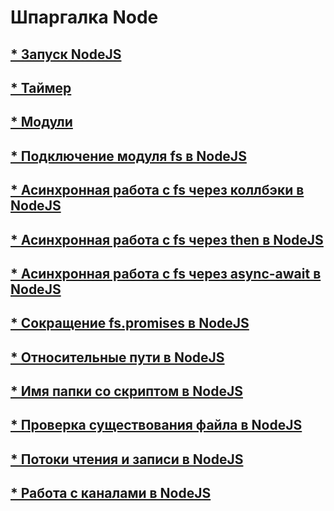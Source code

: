 # Шпаргалка Node

## [* Запуск NodeJS](/pages/origin.md)

## [* Таймер](/pages/timer.md)

## [* Модули](/pages/modules.md)

## [* Подключение модуля fs в NodeJS](/pages/sync_wr.md)

## [* Асинхронная работа с fs через коллбэки в NodeJS](/pages/fs_callback.md)

## [* Асинхронная работа с fs через then в NodeJS](/pages/fs_then.md)

## [* Асинхронная работа с fs через async-await в NodeJS](/pages/fs_async.md)

## [* Сокращение fs.promises в NodeJS](/pages/fs_reduction.md)

## [* Относительные пути в NodeJS](/pages/fs_relative_pathes.md)

## [* Имя папки со скриптом в NodeJS](/pages/fs_dirname.md)

## [* Проверка существования файла в NodeJS](/pages/fs_file_exists.md)

## [* Потоки чтения и записи в NodeJS](/pages/fs_flow.md)

## [* Работа с каналами в NodeJS](/pages/fs_channels.md)